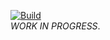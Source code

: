 
[![Build](https://travis-ci.org/gbbr/gomez.svg?branch=master)](https://travis-ci.org/gbbr/gomez)  
_WORK IN PROGRESS_.

